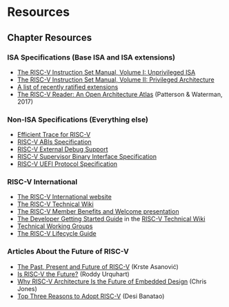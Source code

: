 # Resources

## Chapter Resources

### ISA Specifications (Base ISA and ISA extensions)

+ [The RISC-V Instruction Set Manual, Volume I: Unprivileged ISA](https://github.com/riscv/riscv-isa-manual/releases/download/Ratified-IMAFDQC/riscv-spec-20191213.pdf)
+ [The RISC-V Instruction Set Manual, Volume II: Privileged Architecture](https://github.com/riscv/riscv-isa-manual/releases/download/Priv-v1.12/riscv-privileged-20211203.pdf)
+ [A list of recently ratified extensions](https://wiki.riscv.org/display/HOME/Recently+Ratified+Extensions)
+ [The RISC-V Reader: An Open Architecture Atlas](http://riscvbook.com/) (Patterson & Waterman, 2017)

### Non-ISA Specifications (Everything else)

+ [Efficient Trace for RISC-V](https://github.com/riscv-non-isa/riscv-trace-spec/releases/download/v2.0rc2/riscv-trace-spec.pdf)
+ [RISC-V ABIs Specification](https://github.com/riscv-non-isa/riscv-elf-psabi-doc/releases/download/v1.0/riscv-abi.pdf)
+ [RISC-V External Debug Support](https://github.com/riscv/riscv-debug-spec/raw/release/riscv-debug-release.pdf)
+ [RISC-V Supervisor Binary Interface Specification](https://github.com/riscv-non-isa/riscv-sbi-doc/releases/download/v1.0.0/riscv-sbi.pdf)
+ [RISC-V UEFI Protocol Specification](https://github.com/riscv-non-isa/riscv-uefi/releases/download/1.0.0/RISCV_UEFI_PROTOCOL-spec.pdf)

### RISC-V International

+ [The RISC-V International website](https://riscv.org/)
+ [The RISC-V Technical Wiki](https://wiki.riscv.org/display/HOME/RISC-V+Technical+Specifications)
+ [The RISC-V Member Benefits and Welcome presentation](https://docs.google.com/presentation/d/1Q8gMcVwzqdqym3ugl_Q-LW0KMUApO-v8mWVdjqQE-MI/edit?usp=sharing)
+ [The Developer Getting Started Guide](https://docs.google.com/document/d/1Qjf6BwMmtqTfzftr3WWf2bRv8Cl4f0qZrWWbr0jCBSU/edit#heading=h.xxadm6tcndk9) in the [RISC-V Technical Wiki](https://wiki.riscv.org/display/HOME/Home)
+ [Technical Working Groups](https://live-risc-v.pantheonsite.io/technical/technical-forums/)
+ [The RISC-V Lifecycle Guide](https://docs.google.com/document/d/1Au3veNdNJQKPq-oiQRKTzdgmM72FDaqZOKeH7sOnG04/edit?usp=sharing)

### Articles About the Future of RISC-V

+ [The Past, Present and Future of RISC-V](https://www.youtube.com/watch?v=RrVRMFjYti0) (Krste Asanović)
+ [Is RISC-V the Future?](https://semiengineering.com/is-risc-v-the-future/) (Roddy Urquhart)
+ [Why RISC-V Architecture Is the Future of Embedded Design](https://www.designnews.com/embedded-systems/why-risc-v-architecture-future-embedded-design) (Chris Jones)
+ [Top Three Reasons to Adopt RISC-V](https://www.computer.org/publications/tech-news/trends/reasons-to-adopt-risc-v) (Desi Banatao)
